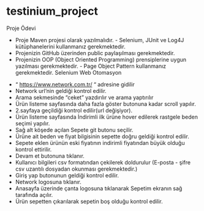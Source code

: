 # testinium_project

Proje Ödevi

- Proje Maven projesi olarak yazılmalıdır. - Selenium, JUnit ve Log4J kütüphanelerini kullanmanız gerekmektedir.
- Projenizin GitHub üzerinden public paylaşılması gerekmektedir.
- Projenizin OOP (Object Oriented Programming) prensiplerine uygun yazılması gerekmektedir. - Page Object Pattern kullanmanız gerekmektedir. Selenium Web Otomasyon

* “ https://www.network.com.tr/ “ adresine gidilir
* Network url’nin geldiği kontrol edilir.
* Arama sekmesinde “ceket” yazdırılır ve arama yaptırılır
* Ürün listeme sayfasında daha fazla göster butonuna kadar scroll yapılır.
* 2.sayfaya geçildiği kontrol edilir(url değişiyor).
* Ürün listeme sayfasında İndirimli ilk ürüne hover edilerek rastgele beden seçimi yapılır. 
* Sağ alt köşede açılan Sepete git butonu seçilir.
* Ürüne ait beden ve fiyat bilgisinin sepette doğru geldiği kontrol edilir.
* Sepete eklen ürünün eski fiyatının indirimli fiyatından büyük olduğu kontrol ettirilir. 
* Devam et butonuna tıklanır.
* Kullanıcı bilgileri csv formatından çekilerek doldurulur (E-posta - şifre csv uzantılı dosyadan okunması gerekmektedir.)
* Giriş yap butonunun geldiği kontrol edilir.
* Network logosuna tıklanır.
* Anasayfa üzerinde çanta logosuna tıklanarak Sepetim ekranın sağ tarafında açılır. 
* Ürün sepetten çıkarılarak sepetin boş olduğu kontrol edilir.
  
